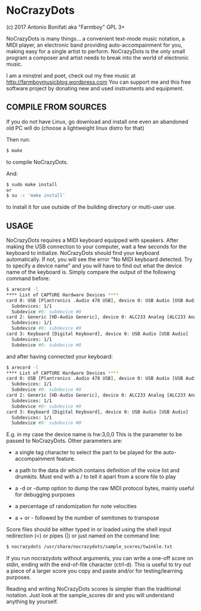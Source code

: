 # NoCrazyDots
(c) 2017 Antonio Bonifati aka "Farmboy" GPL 3+

NoCrazyDots is many things... a convenient text-mode music notation, a
MIDI player, an electronic band providing auto-accompainment for you,
making easy for a single artist to perform. NoCrazyDots is the only
small program a composer and artist needs to break into the world of
electronic music.

I am a minstrel and poet, check out my free music at
<http://farmboymusicblog.wordpress.com>
You can support me and this free software project by donating new and
used instruments and equipment.


## COMPILE FROM SOURCES

If you do not have Linux, go download and install one even an
abandoned old PC will do (choose a lightweight linux distro for that)

Then run:

```bash
$ make
```

to compile NoCrazyDots.

And:

```bash
$ sudo make install
or
$ su -c 'make install'
```

to install it for use outside of the building directory or multi-user use.


## USAGE

NoCrazyDots requires a MIDI keyboard equipped
with speakers. After making the USB connection to your computer, wait a few
seconds for the keyboard to initialize. NoCrazyDots should find your keyboard
automatically. If not, you will see the error "No MIDI keyboard detected. Try
to specify a device name" and you will have to find out what the device name of
the keyboard is. Simply compare the output of the following command before:

```bash
$ arecord -l
**** List of CAPTURE Hardware Devices ****
card 0: USB [Plantronics .Audio 478 USB], device 0: USB Audio [USB Audio]
  Subdevices: 1/1
  Subdevice #0: subdevice #0
card 2: Generic [HD-Audio Generic], device 0: ALC233 Analog [ALC233 Analog]
  Subdevices: 1/1
  Subdevice #0: subdevice #0
card 3: Keyboard [Digital Keyboard], device 0: USB Audio [USB Audio]
  Subdevices: 1/1
  Subdevice #0: subdevice #0
```

and after having connected your keyboard:

```bash
$ arecord -l
**** List of CAPTURE Hardware Devices ****
card 0: USB [Plantronics .Audio 478 USB], device 0: USB Audio [USB Audio]
  Subdevices: 1/1
  Subdevice #0: subdevice #0
card 2: Generic [HD-Audio Generic], device 0: ALC233 Analog [ALC233 Analog]
  Subdevices: 1/1
  Subdevice #0: subdevice #0
card 3: Keyboard [Digital Keyboard], device 0: USB Audio [USB Audio]
  Subdevices: 1/1
  Subdevice #0: subdevice #0
```

E.g. in my case the device name is hw:3,0,0 This is the parameter to
be passed to NoCrazyDots. Other parameters are:

* a single tag character to select the part to
  be played for the auto-accompainment feature.

* a path to the data dir which contains definition of the voice list
  and drumkits. Must end with a / to tell it apart from a score file to play

* a -d or -dump option to dump the raw MIDI protocol bytes, mainly useful
  for debugging purposes

* a percentage of randomization for note velocities

* a + or - followed by the number of semitones to transpose

Score files should be either typed in or loaded using the shell input
redirection (<) or pipes (|) or just named on the command line:

```bash
$ nocrazydots /usr/share/nocrazydots/sample_scores/twinkle.txt
```

If you run nocrazydots without arguments, you can write a one-off score on stdin,
ending with the end-of-file character (ctrl-d). This is useful to try out a
piece of a larger score you copy and paste and/or for testing/learning purposes.

Reading and writing NoCrazyDots scores is simpler than the traditional notation.
Just look at the sample_scores dir and you will understand anything by yourself.
